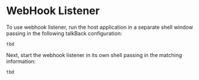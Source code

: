 # WebHook Listener

To use webhook listener, run the host application in a separate shell window passing in the following talkBack configuration:

```
tbd
```

Next, start the webhook listener in its own shell passing in the matching information:

```
tbd
```